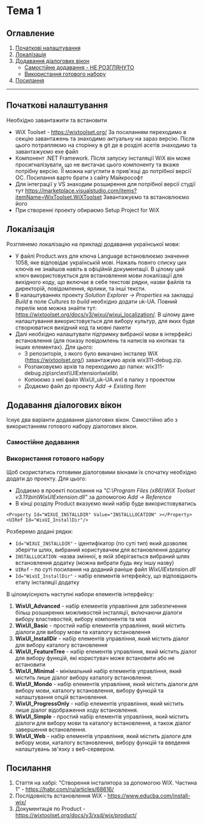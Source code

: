 # Тема 1
## Оглавление
1. [Початкові налаштування](#r1)
2. [Локалізація](#r2)
3. [Додавання діалогових вікон](#r3)
    - [Самостійне додавання - НЕ РОЗГЛЯНУТО](#r3_1)
    - [Використання готового набору](#3_2)
6. [Посилання](#r6)
______


## <a name="r1">Початкові налаштування</a>
Необхідно завантажити та встановити
- WiX Toolset - https://wixtoolset.org/ За посиланням переходимо в секцію завантажень та знаходимо актуальну на зараз версію. Після цього потрапляємо на сторінку в git де в розділі асетів знаходимо та завантажуємо exe файл
- Компонент .NET Framework. Після запуску інсталяції WiX він може просигналізувати, що не вистачає цього компоненту та вкаже потрібну версію. ЇЇ можна нагуглити в прив'язці до потрібної версії ОС. Посилання варто брати з сайту Майкрософт
- Для інтеграції у VS знаходим розширення для потрібної версії студії тут https://marketplace.visualstudio.com/items?itemName=WixToolset.WiXToolset Завантажуємо та встановлюємо його
- При створенні проекту обираємо Setup Project for WiX

## <a name="r2">Локалізація</a>
Розглянемо локалізацію на прикладі додавання української мови:
- У файлі Product.wxs для ключа Language встановлюємо значення 1058, яке відповідає українській мові. Нажаль повнго списку цих ключів не знайшов навіть в офіційній документації. В цілому цей ключ використовується для встановлення мови локалізації для вихідного коду, що включає в себе текстові рядки, назви файлів та директорій, повідомлення, ярлики, та інші тексти.
- В налаштуваннях проекту *Solution Explorer -> Properties* на закладці *Build* в поле *Cultures to build* необхідно додати uk-UA. Повний перелік мов можна знайти тут: https://wixtoolset.org/docs/v3/wixui/wixui_localization/. В цілому дане налаштування використовується для вибору культур, для яких буде створюватися вихідний код та мовні пакети
- Далі необхідно налаштувати підтримку вибраної мови в інтерфейсі встановлення (для показу повідомлень та написів на кнопках та інших елементах). Для цього:
    - З репозиторія, з якого було викачано інсталер WiX (https://wixtoolset.org/) завантажумо архів wix311-debug.zip.
    - Розпаковуємо архів та переходимо до папки: wix311-debug.zip\src\ext\UIExtension\wixlib\
    - Копіюємо з неї файл WixUI_uk-UA.wxl в папку з проектом
    - Додаємо файл до проекту *Add -> Existing Item*

## <a name="r3">Додавання діалогових вікон</a>
Існує два варіанти додавання діалогових вікон. Самостійно або з використанням готового набору діалогових вікон.

### <a name="r3_1">Самостійне додавання</a>

### <a name="r3_2">Використання готового набору</a>

Щоб скористатись готовими діалоговими вікнами їх спочатку необхідно додати до проекту. Для цього:
- Додаємо в проекті посилання на *"C:\Program Files (x86)\WiX Toolset v3.11\bin\WixUIExtension.dll"* за допомогою *Add -> Reference*
- В кінці розділу Product вказуємо який набір буде використовуватись

~~~wix
<Property Id="WIXUI_INSTALLDIR" Value="INSTALLLOCATION" ></Property>
<UIRef Id="WixUI_InstallDir"/>
~~~

Розберемо додані рядки:
- `Id="WIXUI_INSTALLDIR"` - ідентифікатор (по суті тип) який дозволяє зберігти шлях, вибраний користувачем для встановлення додатку
- `INSTALLLOCATION` -назва змінної, в якій зберігається вибраний шлях встановлення додатку (можна вибрати будь яку іншу назву)
- `UIRef` - по суті посилання на доданий раніше файл *WixUIExtension.dll*
- `Id="WixUI_InstallDir"` - набір елементів інтерфейсу, що відповідають етапу інсталяції додатку

В ціломуіснують наступні набори елементів інтерфейсу:
1. **WixUI_Advanced** - набір елементів управління для забезпечення більш розширених можливостей інсталяції, включаючи діалоги вибору властивостей, вибору компонентів та мов
2. **WixUI_Basic** - простий набір елементів управління, який містить діалоги для вибору мови та каталогу встановлення
3. **WixUI_InstallDir** - набір елементів управління, який містить діалог для вибору каталогу встановлення
4. **WixUI_FeatureTree** - набір елементів управління, який містить діалог для вибору функцій, які користувач може встановити або не встановити
5. **WixUI_Minimal** - мінімальний набір елементів управління, який містить лише діалог вибору каталогу встановлення.
6. **WixUI_Mondo** - набір елементів управління, який містить діалоги для вибору мови, каталогу встановлення, вибору функцій та налаштування опцій встановлення.
7. **WixUI_ProgressOnly** - набір елементів управління, який містить лише діалог відображення ходу встановлення.
8. **WixUI_Simple** - простий набір елементів управління, який містить діалоги для вибору мови та каталогу встановлення, а також діалог завершення встановлення.
9. **WixUI_Web** - набір елементів управління, який містить діалоги для вибору мови, каталогу встановлення, вибору функцій та введення налаштувань зв'язку з веб-сервером.

## <a name="r6">Посилання</a>
1. Стаття на хабрі: "Створення інсталятора за допомогою WiX. Частина 1" - https://habr.com/ru/articles/68616/
2. Послідовність встановлення WiX - https://www.educba.com/install-wix/ 
3. Документація по Product - https://wixtoolset.org/docs/v3/xsd/wix/product/